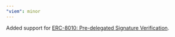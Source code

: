 ```yaml
---
"viem": minor
---
```


Added support for [ERC-8010: Pre-delegated Signature Verification](https://github.com/ethereum/ERCs/pull/1186).
